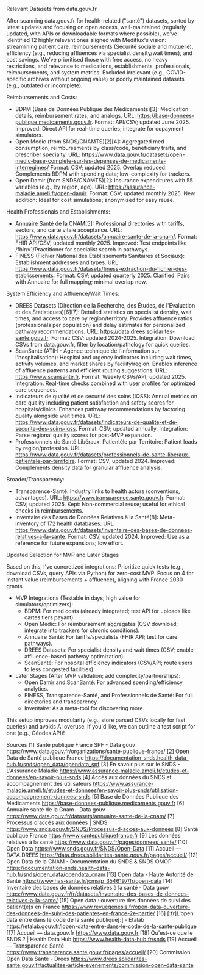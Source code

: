 Relevant Datasets from data.gouv.fr

After scanning data.gouv.fr for health-related ("santé") datasets, sorted by latest updates and focusing on open access, well-maintained (regularly updated, with APIs or downloadable formats where possible), we’ve identified 12 highly relevant ones aligned with Mediflux's vision: streamlining patient care, reimbursements (Sécurité sociale and mutuelle), efficiency (e.g., reducing affluences via specialist density/wait times), and cost savings. We’ve prioritised those with free access, no heavy restrictions, and relevance to medications, establishments, professionals, reimbursements, and system metrics. Excluded irrelevant (e.g., COVID-specific archives without ongoing value) or poorly maintained datasets (e.g., outdated or incomplete).

Reimbursements and Costs:

* BDPM (Base de Données Publique des Médicaments)[3]: Medication details, reimbursement rates, and analogs. URL: https://base-donnees-publique.medicaments.gouv.fr. Format: API/CSV; updated June 2025. Improved: Direct API for real-time queries; integrate for copayment simulators.
* Open Medic (from SNDS/CNAMTS)[2][4]: Aggregated med consumption, reimbursements by class/code, beneficiary traits, and prescriber specialty. URL: https://www.data.gouv.fr/datasets/open-medic-base-complete-sur-les-depenses-de-medicaments-interregimes/ Format: CSV; updated 2025. Overlap reduced: Complements BDPM with spending data; low-complexity for trackers.
* Open Damir (from SNDS/CNAMTS)[2]: Insurance expenditures with 55 variables (e.g., by region, age). URL: https://assurance-maladie.ameli.fr/open-damir. Format: CSV; updated monthly 2025. New addition: Ideal for cost simulations; anonymized for easy reuse.

Health Professionals and Establishments:

* Annuaire Santé de la CNAM[5]: Professional directories with tariffs, sectors, and carte vitale acceptance. URL: https://www.data.gouv.fr/datasets/annuaire-sante-de-la-cnam/. Format: FHIR API/CSV; updated monthly 2025. Improved: Test endpoints like /fhir/v1/Practitioner for specialist search in pathways.
* FINESS (Fichier National des Établissements Sanitaires et Sociaux): Establishment addresses and types. URL: https://www.data.gouv.fr/datasets/finess-extraction-du-fichier-des-etablissements. Format: CSV; updated quarterly 2025. Clarified: Pairs with Annuaire for full mapping; minimal overlap now.

System Efficiency and Affluence/Wait Times:

* DREES Datasets (Direction de la Recherche, des Études, de l'Évaluation et des Statistiques)[6][7]: Detailed statistics on specialist density, wait times, and access to care by region/territory. Provides affluence ratios (professionals per population) and delay estimates for personalized pathway recommendations. URL: https://data.drees.solidarites-sante.gouv.fr. Format: CSV; updated 2024-2025. Integration: Download CSVs from data.gouv.fr, filter by location/pathology for quick queries.
* ScanSanté (ATIH - Agence technique de l'information sur l'hospitalisation): Hospital and urgency indicators including wait times, activity volumes, and market shares by facility/region. Enables inference of affluence patterns and efficient routing suggestions. URL: https://www.scansante.fr. Format: Weekly CSVs/API; updated 2025. Integration: Real-time checks combined with user profiles for optimized care sequences.
* Indicateurs de qualité et de sécurité des soins (IQSS): Annual metrics on care quality including patient satisfaction and safety scores for hospitals/clinics. Enhances pathway recommendations by factoring quality alongside wait times. URL: https://www.data.gouv.fr/datasets/indicateurs-de-qualite-et-de-securite-des-soins-iqss. Format: CSV; updated annually. Integration: Parse regional quality scores for post-MVP expansion.
* Professionnels de Santé Libéraux: Patientèle par Territoire: Patient loads by region/profession. URL: https://www.data.gouv.fr/datasets/professionnels-de-sante-liberaux-patientele-par-territoire. Format: CSV; updated 2024. Improved: Complements density data for granular affluence analysis.

Broader/Transparency:

* Transparence-Santé: Industry links to health actors (conventions, advantages). URL: https://www.transparence.sante.gouv.fr. Format: CSV; updated 2025. Kept: Non-commercial reuse; useful for ethical checks in reimbursements.
* Inventaire des Bases de Données Relatives à la Santé[8]: Meta-inventory of 172 health databases. URL: https://www.data.gouv.fr/datasets/inventaire-des-bases-de-donnees-relatives-a-la-sante. Format: CSV; updated 2024. Improved: Use as a reference for future expansions; low effort.

Updated Selection for MVP and Later Stages

Based on this, I've concretized integrations: Prioritize quick tests (e.g., download CSVs, query APIs via Python) for zero-cost MVP. Focus on 4 for instant value (reimbursements + affluence), aligning with France 2030 grants.

* MVP Integrations (Testable in days; high value for simulators/optimizers):
  * BDPM: For med costs (already integrated; test API for uploads like cartes tiers payant).
  * Open Medic: For reimbursement aggregates (CSV download; integrate into trackers for chronic conditions).
  * Annuaire Santé: For tariffs/specialists (FHIR API; test for care pathways).
  * DREES Datasets: For specialist density and wait times (CSV; enable affluence-based pathway optimization).
  * ScanSanté: For hospital efficiency indicators (CSV/API; route users to less congested facilities).
* Later Stages (After MVP validation; add complexity/partnerships):
  * Open Damir and ScanSanté: For advanced spending/efficiency analytics.
  * FINESS, Transparence-Santé, and Professionnels de Santé: For full directories and transparency.
  * Inventaire: As a meta-tool for discovering more.

This setup improves modularity (e.g., store parsed CSVs locally for fast queries) and avoids AI overuse. If you'd like, we can outline a test script for one (e.g., Géodes API)!

Sources
[1] Santé publique France SPF - Data gouv https://www.data.gouv.fr/organizations/sante-publique-france/
[2] Open Data de Santé publique France https://documentation-snds.health-data-hub.fr/snds/open_data/opendata_spf
[3] En savoir plus sur le SNDS - L'Assurance Maladie https://www.assurance-maladie.ameli.fr/etudes-et-donnees/en-savoir-plus-snds
[4] Accès aux données du SNDS et accompagnement des utilisateurs https://www.assurance-maladie.ameli.fr/etudes-et-donnees/en-savoir-plus-snds/utilisation-accompagnement-donnees-snds
[5] Base de Données Publique des Médicaments https://base-donnees-publique.medicaments.gouv.fr
[6] Annuaire santé de la Cnam - Data gouv https://www.data.gouv.fr/datasets/annuaire-sante-de-la-cnam/
[7] Processus d'accès aux données | SNDS https://www.snds.gouv.fr/SNDS/Processus-d-acces-aux-donnees
[8] Santé publique France https://www.santepubliquefrance.fr
[9] Les données relatives à la santé https://www.data.gouv.fr/pages/donnees_sante/
[10] Open Data https://www.snds.gouv.fr/SNDS/Open-Data
[11] Accueil — DATA.DREES https://data.drees.solidarites-sante.gouv.fr/pages/accueil/
[12] Open Data de la CNAM - Documentation du SNDS & SNDS OMOP https://documentation-snds.health-data-hub.fr/snds/open_data/opendata_cnam
[13] Open data - Haute Autorité de Santé https://www.has-sante.fr/jcms/p_3546197/fr/open-data
[14] Inventaire des bases de données relatives à la santé - Data gouv https://www.data.gouv.fr/fr/datasets/inventaire-des-bases-de-donnees-relatives-a-la-sante/
[15] Open data : ouverture des données de suivi des patient(e)s en France https://www.revuegenesis.fr/open-data-ouverture-des-donnees-de-suivi-des-patientes-en-france-2e-partie/
[16] [:fr]L'open data entre dans le code de la santé publique[:] - Etalab https://etalab.gouv.fr/lopen-data-entre-dans-le-code-de-la-sante-publique
[17] Accueil — data.gouv.fr https://www.data.gouv.fr
[18] Qu'est-ce que le SNDS ? | Health Data Hub https://www.health-data-hub.fr/snds
[19] Accueil — Transparence Santé https://www.transparence.sante.gouv.fr/pages/accueil/
[20] Commission Open Data Sante - Drees https://www.drees.solidarites-sante.gouv.fr/actualites-article-evenements/commission-open-data-sante